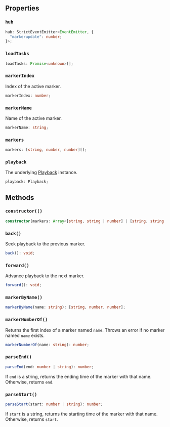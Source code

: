 ## Properties

### `hub`

```typescript
hub: StrictEventEmitter<EventEmitter, {
  "markerupdate": number;
}>;
```

### `loadTasks`

```typescript
loadTasks: Promise<unknown>[];
```

### `markerIndex`

Index of the active marker.

```typescript
markerIndex: number;
```

### `markerName`

Name of the active marker.

```typescript
markerName: string;
```

### `markers`

```typescript
markers: [string, number, number][];
```

### `playback`

The underlying [Playback](/docs/reference/Playback/) instance.

```typescript
playback: Playback;
```

## Methods

### `constructor(()`
```typescript
constructor(markers: Array<[string, string | number] | [string, string | number, string | number]>);
```

### `back()`

Seek playback to the previous marker.

```typescript
back(): void;
```

### `forward()`

Advance playback to the next marker.

```typescript
forward(): void;
```

### `markerByName()`
```typescript
markerByName(name: string): [string, number, number];
```

### `markerNumberOf()`

Returns the first index of a marker named `name`. Throws an error if no marker named `name` exists.

```typescript
markerNumberOf(name: string): number;
```

### `parseEnd()`
```typescript
parseEnd(end: number | string): number;
```

If `end` is a string, returns the ending time of the marker with that name. Otherwise, returns `end`.

### `parseStart()`
```typescript
parseStart(start: number | string): number;
```

If `start` is a string, returns the starting time of the marker with that name. Otherwise, returns `start`.
